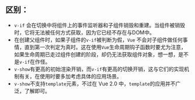 ## 区别：
- `v-if` 会在切换中将组件上的事件监听器和子组件销毁和重建。当组件被销毁时，它将无法被任何方式获取，因为它已经不存在与DOM中。
- 在创建父组件时，如果子组件的`v-if`被判断为假，`Vue` 不会对子组件做任何事情，直到第一次判定为真时。这在使用`Vue`生命周期钩子函数时要尤为注意，如果生命周期已走过组件创建的阶段，却仍无法获取组件对象，想一想，是不是`v-if`在作怪。
- `v-show`有更高的初始渲染开销，而`v-if`有更高的切换开销，这与它们的实现机制有关，在使用时要多加考虑具体的应用场景。
- `v-show`不支持`template`元素，不过在 Vue 2.0 中，`template`的应用并不广泛，了解即可。
